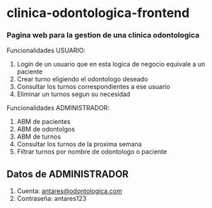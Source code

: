 # clinica-odontologica-frontend

### Pagina web para la gestion de una clinica odontologica
Funcionalidades USUARIO:
  1. Login de un usuario que en esta logica de negocio equivale a un paciente
  2. Crear turno eligiendo el odontologo deseado
  3. Consultar los turnos correspondientes a ese usuario
  4. Eliminar un turnos segun su necesidad

Funcionalidades ADMINISTRADOR:
  1. ABM de pacientes
  2. ABM de odontolgos
  3. ABM de turnos
  4. Consultar los turnos de la proxima semana
  5. Filtrar turnos por nombre de odontologo o paciente
## Datos de ADMINISTRADOR
  1. Cuenta: antares@odontologica.com
  2. Contraseña: antares123

